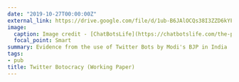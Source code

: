 ```yaml
---
date: "2019-10-27T00:00:00Z"
external_link: https://drive.google.com/file/d/1ub-B6JAlOCQs38I3ZZD6kYFS8Gx0Tu33/view?usp=sharing
image:
  caption: Image credit - [ChatBotsLife](https://chatbotslife.com/the-philosophy-of-a-twitter-bot-832fe5918fd9)
  focal_point: Smart
summary: Evidence from the use of Twitter Bots by Modi's BJP in India
tags:
- pub
title: Twitter Botocracy (Working Paper)
---
```

